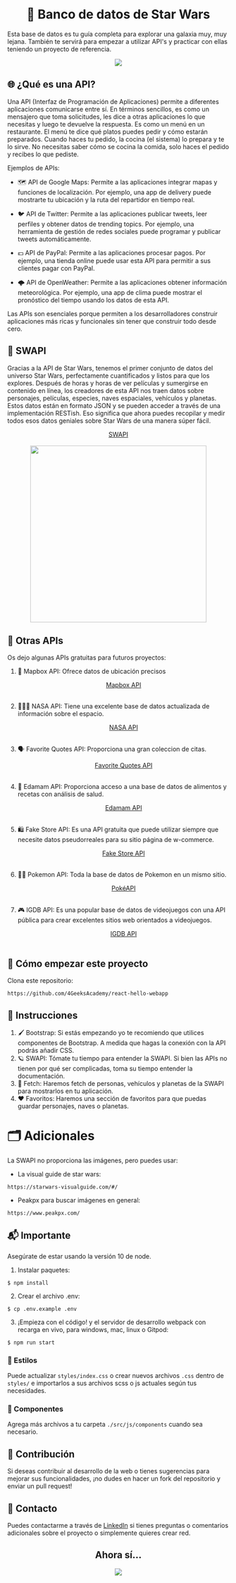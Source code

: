 <div align="center">
	<h1 align="center">🌌 Banco de datos de Star Wars</h1>
</div>
<p>Esta base de datos es tu guía completa para explorar una galaxia muy, muy lejana. También te servirá para empezar a utilizar API's y practicar con ellas teniendo un proyecto de referencia.</p>
<div align="center">
	<img src="https://media0.giphy.com/media/v1.Y2lkPTc5MGI3NjExcTNjbHBxeWhhbXBvaWRnNHFnb2dzb2g1eDV0ejlicjBkamM3aDQ5MSZlcD12MV9pbnRlcm5hbF9naWZfYnlfaWQmY3Q9Zw/067WrjChzDtxj1wH0F/giphy.webp"></img>
</div>

## 🌐 ¿Qué es una API?
<p>Una API (Interfaz de Programación de Aplicaciones) permite a diferentes aplicaciones comunicarse entre sí. En términos sencillos, es como un mensajero que toma solicitudes, les dice a otras aplicaciones lo que necesitas y luego te devuelve la respuesta. Es como un menú en un restaurante. El menú te dice qué platos puedes pedir y cómo estarán preparados. Cuando haces tu pedido, la cocina (el sistema) lo prepara y te lo sirve. No necesitas saber cómo se cocina la comida, solo haces el pedido y recibes lo que pediste.

Ejemplos de APIs:

- 🗺️ API de Google Maps: Permite a las aplicaciones integrar mapas y funciones de localización. Por ejemplo, una app de delivery puede mostrarte tu ubicación y la ruta del repartidor en tiempo real.

- 🐦 API de Twitter: Permite a las aplicaciones publicar tweets, leer perfiles y obtener datos de trending topics. Por ejemplo, una herramienta de gestión de redes sociales puede programar y publicar tweets automáticamente.

- 💵 API de PayPal: Permite a las aplicaciones procesar pagos. Por ejemplo, una tienda online puede usar esta API para permitir a sus clientes pagar con PayPal.

- 🌩️ API de OpenWeather: Permite a las aplicaciones obtener información meteorológica. Por ejemplo, una app de clima puede mostrar el pronóstico del tiempo usando los datos de esta API.

Las APIs son esenciales porque permiten a los desarrolladores construir aplicaciones más ricas y funcionales sin tener que construir todo desde cero.</p>

## 💫 SWAPI
<p>Gracias a la API de Star Wars, tenemos el primer conjunto de datos del universo Star Wars, perfectamente cuantificados y listos para que los explores. Después de horas y horas de ver películas y sumergirse en contenido en línea, los creadores de esta API nos traen datos sobre personajes, películas, especies, naves espaciales, vehículos y planetas. Estos datos están en formato JSON y se pueden acceder a través de una implementación RESTish. Eso significa que ahora puedes recopilar y medir todos esos datos geniales sobre Star Wars de una manera súper fácil.

<div align="center">
  <a href="https://swapi.tech/">SWAPI</a>
  <br></br>
  <img width="400" src="https://media0.giphy.com/media/3o7abL1nxw0AvOK1pu/100.webp?cid=790b7611sor4vaigzed9r0zsk78i3qx4lgmpdcwmw37vs5rv&ep=v1_gifs_search&rid=100.webp&ct=g">
</div>

## 👾 Otras APIs
Os dejo algunas APIs gratuitas para futuros proyectos:
1. 📍 Mapbox API: Ofrece datos de ubicación precisos
   <div align="center">
	   <a href="https://docs.mapbox.com/api/overview/">Mapbox API</a>
	   <br></br>
   </div>
   
2. 👩🏾‍🚀 NASA API: Tiene una excelente base de datos actualizada de información sobre el espacio.
   <div align="center">
	   <a href="https://api.nasa.gov/">NASA API</a>
	   <br></br>
   </div>
   
3. 🗣️ Favorite Quotes API: Proporciona una gran coleccion de citas.
   <div align="center">
	   <a href="https://favqs.com/api">Favorite Quotes API</a>
	   <br></br>
   </div>
   
4. 🍛 Edamam API: Proporciona acceso a una base de datos de alimentos y recetas con análisis de salud.
   <div align="center">
	   <a href="https://www.edamam.com/">Edamam API</a>
	   <br></br>
   </div>
   
5. 🛍️ Fake Store API: Es una API gratuita que puede utilizar siempre que necesite datos pseudorreales para su sitio página de w-commerce.
   <div align="center">
	   <a href="https://fakestoreapi.com/">Fake Store API</a>
	   <br></br>
   </div>
   
6. 🐦‍🔥 Pokemon API: Toda la base de datos de Pokemon en un mismo sitio.
   <div align="center">
	   <a href="">PokéAPI</a>
	   <br></br>
   </div>
   
7. 🎮 IGDB API: Es una popular base de datos de videojuegos con una API pública para crear excelentes sitios web orientados a videojuegos.
   <div align="center">
	   <a href="https://www.igdb.com/api">IGDB API</a>
	   <br></br>
   </div>

## 🌱 Cómo empezar este proyecto
Clona este repositorio:
```
https://github.com/4GeeksAcademy/react-hello-webapp
```

## 📝 Instrucciones
1. 🖌️ Bootstrap: Si estás empezando yo te recomiendo que utilices componentes de Bootstrap. A medida que hagas la conexión con la API podrás añadir CSS.
2. 🪐 SWAPI: Tómate tu tiempo para entender la SWAPI. Si bien las APIs no tienen por qué ser complicadas, toma su tiempo entender la documentación.
3. 🚀 Fetch: Haremos fetch de personas, vehículos y planetas de la SWAPI para mostrarlos en tu aplicación.
4. ❤️ Favoritos: Haremos una sección de favoritos para que puedas guardar personajes, naves o planetas.

# 🗂️ Adicionales
La SWAPI no proporciona las imágenes, pero puedes usar:
- La visual guide de star wars:
```
https://starwars-visualguide.com/#/
```
- Peakpx para buscar imágenes en general:
```
https://www.peakpx.com/
```

## 📬 Importante
Asegúrate de estar usando la versión 10 de node.

1. Instalar paquetes:
```
$ npm install
```
2. Crear el archivo .env:
```
$ cp .env.example .env
```
3. ¡Empieza con el código! y el servidor de desarrollo webpack con recarga en vivo, para windows, mac, linux o Gitpod:

```
$ npm run start
```

### 🎨 Estilos
Puede actualizar `styles/index.css` o crear nuevos archivos `.css` dentro de `styles/` e importarlos a sus archivos scss o js actuales según tus necesidades.

### 📱 Componentes
Agrega más archivos a tu carpeta `./src/js/components` cuando sea necesario.

## 👥 Contribución

Si deseas contribuir al desarrollo de la web o tienes sugerencias para mejorar sus funcionalidades, ¡no dudes en hacer un fork del repositorio y enviar un pull request!

## 📃 Contacto

Puedes contactarme a través de [LinkedIn](https://www.linkedin.com/in/ainhoa-leon-arrieta/) si tienes preguntas o comentarios adicionales sobre el proyecto o simplemente quieres crear red.

<div align="center">
	<h2>Ahora sí...</h2>
	<img src="https://media1.giphy.com/media/v1.Y2lkPTc5MGI3NjExbmZnYmY0NXgxdGIzMWdmNzNlcGs3Ymp5YXhmd2NzdjdueXZ0bnRpayZlcD12MV9pbnRlcm5hbF9naWZfYnlfaWQmY3Q9Zw/26FxzFK4yudFHRFde/giphy.webp"></img>
</div>

